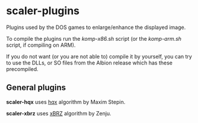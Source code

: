 # scaler-plugins

Plugins used by the DOS games to enlarge/enhance the displayed image.

To compile the plugins run the *komp-x86.sh* script (or the *komp-arm.sh* script, if compiling on ARM).

If you do not want (or you are not able to) compile it by yourself, you can try to use the DLLs, or SO files from the Albion release which has these precompiled.  

## General plugins

**scaler-hqx** uses [hqx](https://web.archive.org/web/20131205091805/http://www.hiend3d.com/hq2x.html "hqx") algorithm by Maxim Stepin.

**scaler-xbrz** uses [xBRZ](https://sourceforge.net/projects/xbrz/ "xBRZ") algorithm by Zenju.

